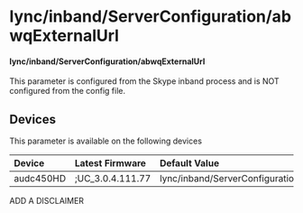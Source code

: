﻿---
description: lync/inband/ServerConfiguration/abwqExternalUrl
search:
    keywords: ['lync','inband','ServerConfiguration','abwqExternalUrl']
---

# lync/inband/ServerConfiguration/abwqExternalUrl

#### lync/inband/ServerConfiguration/abwqExternalUrl

This parameter is configured from the Skype inband process and is NOT configured from the config file.



## Devices
This parameter is available on the following devices

| Device | Latest Firmware | Default Value |
|:---|:---|:---|
| audc450HD | ;UC_3.0.4.111.77 | lync/inband/ServerConfiguration/abwqExternalUrl= 

ADD A DISCLAIMER

